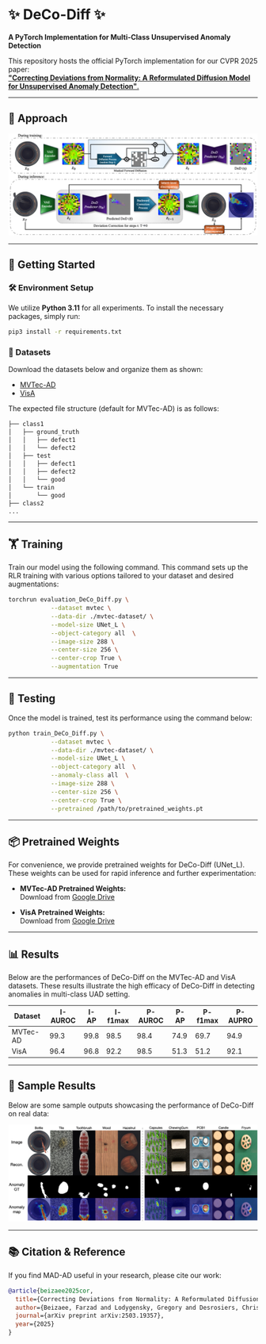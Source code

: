 

# ✨ DeCo-Diff ✨
**A PyTorch Implementation for Multi-Class Unsupervised Anomaly Detection**

This repository hosts the official PyTorch implementation for our CVPR 2025 paper:  
[**"Correcting Deviations from Normality: A Reformulated Diffusion Model for Unsupervised Anomaly Detection"**.](https://arxiv.org/abs/2503.19357)

---

## 🎨 Approach


![DeCo-Diff](./assets/DeCo-for-UAD.png)

---

## 🚀 Getting Started

### 🛠️ Environment Setup

We utilize **Python 3.11** for all experiments. To install the necessary packages, simply run:

```bash
pip3 install -r requirements.txt
```

### 📁 Datasets

Download the datasets below and organize them as shown:
- [MVTec-AD](https://www.mvtec.com/company/research/datasets/mvtec-ad)
- [VisA](https://amazon-visual-anomaly.s3.us-west-2.amazonaws.com/VisA_20220922.tar)

The expected file structure (default for MVTec-AD) is as follows:
```
├── class1
│   ├── ground_truth
│   │   ├── defect1
│   │   └── defect2
│   ├── test
│   │   ├── defect1
│   │   ├── defect2
│   │   └── good
│   └── train
│       └── good
├── class2
...
```

---

## 🏋️ Training

Train our model using the following command. This command sets up the RLR training with various options tailored to your dataset and desired augmentations:

```bash
torchrun evaluation_DeCo_Diff.py \
            --dataset mvtec \
            --data-dir ./mvtec-dataset/ \
            --model-size UNet_L \
            --object-category all  \
            --image-size 288 \
            --center-size 256 \
            --center-crop True \
            --augmentation True 
```

---

## 🧪 Testing

Once the model is trained, test its performance using the command below:

```bash
python train_DeCo_Diff.py \
            --dataset mvtec \
            --data-dir ./mvtec-dataset/ \
            --model-size UNet_L \
            --object-category all  \
            --anomaly-class all  \
            --image-size 288 \
            --center-size 256 \
            --center-crop True \
            --pretrained /path/to/pretrained_weights.pt
```
---

## 📦 Pretrained Weights

For convenience, we provide pretrained weights for DeCo-Diff (UNet_L). These weights can be used for rapid inference and further experimentation:

- **MVTec-AD Pretrained Weights:**  
  Download from [Google Drive](https://drive.google.com/file/d/1M-BQeZxyrXRR911O5Np5pLmd7Ev23EXy/view?usp=share_link) 
  
- **VisA Pretrained Weights:**  
  Download from [Google Drive](https://drive.google.com/file/d/1uNE-Vtb7TPeuMkyepTbKFsxUy8472enx/view?usp=share_link) 

---

## 📊 Results

Below are the performances of DeCo-Diff on the MVTec-AD and VisA datasets. These results illustrate the high efficacy of DeCo-Diff in detecting anomalies in multi-class UAD setting.


|**Dataset**  |I-**AUROC**| I-**AP** |I-**f1max**|P-**AUROC**| P-**AP** |P-**f1max**|P-**AUPRO**|
|-------------|-----------|----------|-----------|-----------|--------|-----------|-----------|
| MVTec-AD   |    99.3    |   99.8   |   98.5    |   98.4    |  74.9  |   69.7    |   94.9    |
| VisA       |    96.4    |   96.8   |   92.2    |   98.5    |  51.3  |   51.2    |   92.1    |

---

## 📸 Sample Results

Below are some sample outputs showcasing the performance of DeCo-Diff on real data:

![DeCo-Diff Samples](./assets/Samples.png)

---

## 📚 Citation & Reference

If you find MAD-AD useful in your research, please cite our work:

```bibtex
@article{beizaee2025cor,
  title={Correcting Deviations from Normality: A Reformulated Diffusion Model for Multi-Class Unsupervised Anomaly Detection},
  author={Beizaee, Farzad and Lodygensky, Gregory and Desrosiers, Christian and Dolz, Jose},
  journal={arXiv preprint arXiv:2503.19357},
  year={2025}
}
```



